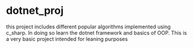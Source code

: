 # dotnet_proj

this project includes different popular algorithms implemented using c_sharp.
In doing so learn the dotnet framework and basics of OOP.
This is a very basic project intended for leaning purposes
